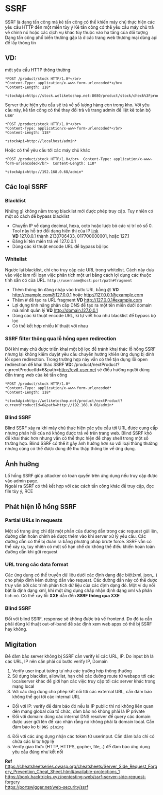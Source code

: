# SSRF 
SSRF là dạng tấn công mà kẻ tấn công có thể khiến máy chủ thực hiện các yêu cầu HTTP đến một miền tùy ý
Kẻ tấn công có thể yêu cầu máy chủ trả về chính nó hoặc các dịch vụ khác tùy thuộc vào hạ tầng của đối tượng 
Dạng tấn công phổ biến thường gặp là ở các trang web thương mại dùng api để lấy thông tin 

## VD: 
một yêu cầu HTTP thông thường 
```
*POST /product/stock HTTP/1.0*</br>
*Content-Type: application/x-www-form-urlencoded*</br>
*Content-Length: 118*

*stockApi=http://stock.weliketoshop.net:8080/product/stock/check%3FproductId%3D6%26storeId%3D1*
```  
Server thực hiện yêu cầu sẽ trả về số lượng hàng còn trong kho. Với yêu cầu này, kể tấn công có thể thay đổi trả về trang admin để liệt kê toàn bộ user 
```  
*POST /product/stock HTTP/1.0*</br>
*Content-Type: application/x-www-form-urlencoded*</br>
*Content-Length: 118*

*stockApi=http://localhost/admin*
```  
Hoặc có thể yêu cầu tới các máy chủ khác 
```
*POST /product/stock HTTP/1.0</br>  Content-Type: application/x-www-form-urlencoded</br>  Content-Length: 118*

*stockApi=http://192.168.0.68/admin*
```  

## Các loại SSRF   

### Blacklist  
Những gì không nằm trong blacklist mới được phép truy cập. Tuy nhiên có một số cách để bypass blacklist  
* Chuyển IP về dạng decimal, hexa, octo hoặc lược bỏ các vị trí có số 0. Tool này hỗ trợ đổi dạng hiển thị của IP [link](https://github.com/vysecurity/IPFuscator)  
**VD** 127.0.0.1 thành 2130706433, 017700000001, hoặc 127.1
* Đăng kí tên miền trả về 127.0.0.1
* Dùng các kĩ thuật encode URL để bypass bộ lọc 

### Whitelist 
Ngược lại blacklist, chỉ cho truy cập các URL trong whitelist. Cách này dựa vào việc làm rối loạn việc phân tích một url bằng cách lợi dụng các thuộc tính sẵn có
của URL. 
`http://username@host:port/path#fragment`  
* Thêm thông tin đăng nhập vào trước URL bằng @ **VD** http://example.com@127.0.0.1 hoặc http://127.0.0.1@example.com  
* Thêm # để tạo ra URL fragment **VD** http://127.0.0.1#example.com  
* Lợi dụng tính năng phân cấp DNS để tạo ra một tên miền dưới domain mà mình quản lý **VD** http://domain.127.0.0.1  
* Dùng các kĩ thuật encode URL, kí tự viết hoa như blacklist để bypass bộ lọc  
* Có thể kết hợp nhiều kĩ thuật với nhau 

### SSRF filter thông qua lỗ hổng open redirection 
Đôi khi máy chủ được triển khai một bộ lọc để tránh khai thác lỗ hổng SSRF nhưng lại không kiểm duyệt yêu cầu chuyển hướng khiến ứng dụng bị dính lỗi open redirection. Trong trường hợp này vẫn có thể tận dụng lỗi open redirection để khai thác SSRF
**VD:** /product/nextProduct?currentProductId=6&path=http://evil-user.net sẽ điều hướng người dùng đến trang web của kẻ tấn công
```
*POST /product/stock HTTP/1.0*
*Content-Type: application/x-www-form-urlencoded*
*Content-Length: 118*

*stockApi=http://weliketoshop.net/product/nextProduct?currentProductId=6&path=http://192.168.0.68/admin* 
```  

### Blind SSRF
Blind SSRF xảy ra khi máy chủ thực hiện các yêu cầu tới URL được cung cấp nhưng phản hồi của nó không được trả về trên trang web. Blind SSRF khó để khai thác hơn nhưng vẫn có thể thực hiện để chạy shell trong một số trường hợp. Blind SSRF có thể ít gây ảnh hưởng hơn so với loại thông thường nhưng cũng có thể được dùng để 
thu thập thông tin về ứng dụng.  

## Ảnh hưởng  
Lổ hổng SSRF giúp attacker có toàn quyền trên ứng dụng nếu truy cập được vào admin page.  
Ngoài ra SSRF có thể kết hợp với các cách tấn công khác để truy cập, đọc file tùy ý, RCE  

## Phát hiện lỗ hổng SSRF
### Partial URLs in requests
Một số trang ứng chỉ đặt một phần của đường dẫn trong các request gửi lên, đường dẫn hoàn chỉnh sẽ được thêm vào khi server xử lý yêu cầu. Các đường dẫn có thể bị 
đoán ra bằng phương pháp brute force. SSRF vẫn có thể xảy ra, tuy nhiên có một số hạn chế do không thể điều khiển hoàn toàn đường dẫn khi gửi request 
### URL trong các data format 
Các ứng dụng có thể truyền dữ liệu dưới các định dạng đặc biệt(xml, json,..) cho phép đính kèm dường dẫn vào request. Các đường dẫn này có thể dược truy vấn bởi 
các trình phân tích dữ liệu của các định dạng đó. Một ví dụ nổi bật là định dạng xml, khi một ứng dụng chấp nhận định dạng xml và phân tích nó. Có thể xảy lỗi
**XXE** dẫn đến **SSRF  thông qua XXE** 
### Blind SSRF  
Đối với blind SSRF, response sẽ không được trả về frontend. Do đó ta cần phải dùng kĩ thuật out-of-band để xác định xem web apps có thể bị SSRF hay không. 

## Migitation  
Để đảm bảo server không bị SSRF cần verify kĩ các URL, IP. Do input bh là các URL, IP nên cần phải có bước verify IP, Domain  
1. Verify user input tương tự như các trường hợp thông thường  
2. Sử dụng blacklist, allowlist, hạn chế các đường route từ webapp tới các localserver khác để giới hạn các việc truy cập tới các server khác trong mạng local  
3. Với các ứng dụng cho phép kết nối tới các external URL, cần đảm bảo không thể gọi tới các internal URL  
  - Đối với IP: verify để đảm bảo đó nếu là IP public thì nó không liên quan đến mạng global của tổ chức, đảm bảo nó không phải là IP private  
  - Đối với domain: dùng các internal DNS resolver để query các domain được user gửi lên để xác nhận rằng nó không phải là domain local. Cần đảm bảo ko bị `DNS pining`  
4. Đối với các ứng dụng nhận các token từ userinput. Cần đảm bảo chỉ có chứa các kí tự hợp lệ  
5. Verify giao thức (HTTP, HTTPS, gopher, file,..) để đảm bảo ứng dụng yêu cầu đúng như kết nối  

**Ref**  
https://cheatsheetseries.owasp.org/cheatsheets/Server_Side_Request_Forgery_Prevention_Cheat_Sheet.html#available-protections_1  
https://book.hacktricks.xyz/pentesting-web/ssrf-server-side-request-forgery  
https://portswigger.net/web-security/ssrf  
